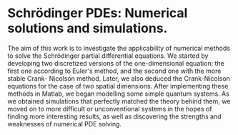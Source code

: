 # Schrödinger PDEs: Numerical solutions and simulations.
The aim of this work is to investigate the applicability of numerical methods to solve the Schrödinger
partial differential equations. We started by developing two discretized versions of the one-dimensional
equation: the first one according to Euler's method, and the second one with the more stable Crank-
Nicolson method. Later, we also deduced the Crank-Nicolson equations for the case of two spatial
dimensions.
After implementing these methods in Matlab, we began modelling some simple quantum systems. As
we obtained simulations that perfectly matched the theory behind them, we moved on to more difficult
or unconventional systems in the hopes of finding more interesting results, as well as discovering the
strengths and weaknesses of numerical PDE solving.
